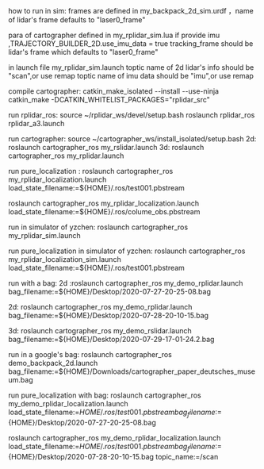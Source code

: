 
how to run in sim:
  frames are defined in my_backpack_2d_sim.urdf ，name of lidar's frame
  defaults to "laser0_frame"

  para of cartographer defined in  my_rplidar_sim.lua 
  if provide imu ,TRAJECTORY_BUILDER_2D.use_imu_data = true
  tracking_frame should be lidar's frame which defaults to "laser0_frame"
  
  in launch file my_rplidar_sim.launch
    toptic name of 2d lidar's info should be "scan",or use remap
    toptic name of imu data should be "imu",or use remap




compile cartographer:
  catkin_make_isolated --install --use-ninja
  catkin_make -DCATKIN_WHITELIST_PACKAGES="rplidar_src"


run rplidar_ros:
  source ~/rplidar_ws/devel/setup.bash
  roslaunch rplidar_ros rplidar_a3.launch


run cartographer:
  source ~/cartographer_ws/install_isolated/setup.bash
  2d: roslaunch cartographer_ros my_rslidar.launch
  3d: roslaunch cartographer_ros my_rplidar.launch

run pure_localization :
  roslaunch cartographer_ros my_rplidar_localization.launch  load_state_filename:=${HOME}/.ros/test001.pbstream

  roslaunch cartographer_ros my_rplidar_localization.launch  load_state_filename:=${HOME}/.ros/colume_obs.pbstream

run in simulator of yzchen:
  roslaunch cartographer_ros my_rplidar_sim.launch 


run  pure_localization in simulator of yzchen:
  roslaunch cartographer_ros my_rplidar_localization_sim.launch  load_state_filename:=${HOME}/.ros/test001.pbstream


run with a bag:
  2d :roslaunch cartographer_ros my_demo_rplidar.launch bag_filename:=${HOME}/Desktop/2020-07-27-20-25-08.bag

  2d: roslaunch cartographer_ros my_demo_rplidar.launch bag_filename:=${HOME}/Desktop/2020-07-28-20-10-15.bag

  3d: roslaunch cartographer_ros my_demo_rslidar.launch bag_filename:=${HOME}/Desktop/2020-07-29-17-01-24.2.bag


run in a google's bag:
  roslaunch cartographer_ros demo_backpack_2d.launch bag_filename:=${HOME}/Downloads/cartographer_paper_deutsches_museum.bag


run pure_localization with bag:
  roslaunch cartographer_ros my_demo_rplidar_localization.launch  load_state_filename:=${HOME}/.ros/test001.pbstream bag_filename:=${HOME}/Desktop/2020-07-27-20-25-08.bag

  roslaunch cartographer_ros my_demo_rplidar_localization.launch  load_state_filename:=${HOME}/.ros/test001.pbstream bag_filename:=${HOME}/Desktop/2020-07-28-20-10-15.bag  topic_name:=/scan



